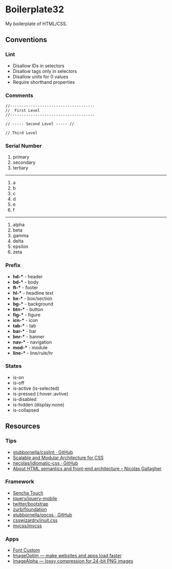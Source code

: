 # Boilerplate32

My boilerplate of HTML/CSS.


## Conventions

### Lint

 + Disallow IDs in selectors
 + Disallow tags only in selectors
 + Disallow units for 0 values
 + Require shorthand properties


### Comments
```
//-------------------------------------
//  First Level
//-------------------------------------

// ----- Second Level ----- //

// Third Level
```

### Serial Number

 1. primary
 2. secondary
 3. tertiary

* * *

 1. a
 2. b
 3. c
 4. d
 5. e
 6. f

* * *

 1. alpha
 2. beta
 3. gamma
 4. delta
 5. epsilon
 6. zeta

### Prefix

 + __hd-*__ - header
 + __bd-*__ - body
 + __ft-*__ - footer
 + __hl-*__ - headline text
 + __bx-*__ - box/section
 + __bg-*__ - background
 + __btn-*__ - button
 + __fig-*__ - figure
 + __icn-*__ - icon
 + __tab-*__ - tab
 + __bar-*__ - bar
 + __bnr-*__ - banner
 + __nav-*__ - navigation
 + __mod-*__ - module
 + __line-*__ - line/rule/hr

### States

 + is-on
 + is-off
 + is-active (is-selected)
 + is-pressed (:hover.:avtive)
 + is-disabled
 + is-hidden (display:none)
 + is-collapsed


## Resources

### Tips

 + [stubbornella/csslint · GitHub](https://github.com/stubbornella/csslint)
 + [Scalable and Modular Architecture for CSS](http://smacss.com/)
 + [necolas/idiomatic-css · GitHub ](https://github.com/necolas/idiomatic-css/)
 + [About HTML semantics and front-end architecture – Nicolas Gallagher](http://nicolasgallagher.com/about-html-semantics-front-end-architecture/)

### Framework

 + [Sencha Touch](http://docs.sencha.com/touch/2-2/#!/api/Global_CSS)
 + [jquery/jquery-mobile](https://github.com/jquery/jquery-mobile)
 + [twitter/bootstrap](https://github.com/twitter/bootstrap)
 + [zurb/foundation](https://github.com/zurb/foundation)
 + [stubbornella/oocss · GitHub](https://github.com/stubbornella/oocss)
 + [csswizardry/inuit.css](https://github.com/csswizardry/inuit.css)
 + [mvcss/mvcss](https://github.com/mvcss/mvcss)

 ### Apps

 + [Font Custom](http://fontcustom.com/)
 + [ImageOptim — make websites and apps load faster](http://imageoptim.com/)
 + [ImageAlpha — lossy compression for 24-bit PNG images](http://pngmini.com/)


